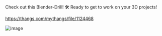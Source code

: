 Check out this Blender-Drill! 🛠️ Ready to get to work on your 3D projects!

https://thangs.com/mythangs/file/1124468

![image](https://github.com/user-attachments/assets/c9a8c2a7-e52f-43a5-b95d-168654ce22aa)
